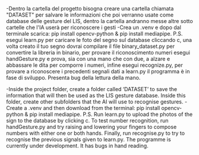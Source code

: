 -Dentro la cartella del progetto bisogna creare una cartella chiamata "DATASET" per salvare le informazioni che poi verranno usate come database delle gesture del LIS, dentro la cartella andranno messe altre sotto cartelle che l'IA userà per riconoscere i gesti
-Crea un .venv e dopo dal terminale scarica: pip install opencv-python & pip install mediapipe.
P.S.
esegui learn.py per caricare le foto del segno sul database cliccando c, una volta creato il tuo segno dovrai compilare il file binary_dataset.py per convertire la libreria in binario, per provare il riconoscimento numeri esegui handGesture.py e prova, sia con una mano che con due, a alzare e abbassare le dita per comporre i numeri, infine esegui recognize.py, per provare a riconoscere i precedenti segnali dati a learn.py
il programma è in fase di sviluppo. Presenta bug della lettura della mano.


-Inside the project folder, create a folder called ‘DATASET’ to save the information that will then be used as the LIS gesture database. Inside this folder, create other subfolders that the AI will use to recognise gestures.
-Create a .venv and then download from the terminal: pip install opencv-python & pip install mediapipe.
P.S.
Run learn.py to upload the photos of the sign to the database by clicking c. To test number recognition, run handGesture.py and try raising and lowering your fingers to compose numbers with either one or both hands. Finally, run recognise.py to try to recognise the previous signals given to learn.py.
The programme is currently under development. It has bugs in hand reading.
